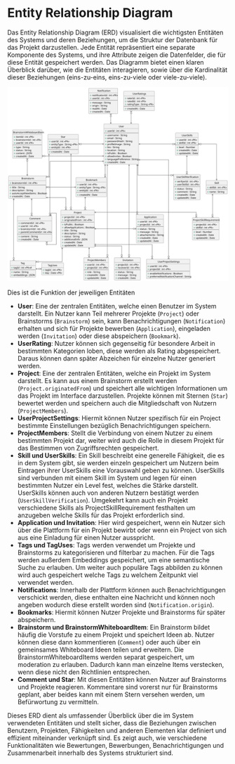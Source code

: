 # Entity Relationship Diagram

Das Entity Relationship Diagram (ERD) visualisiert die wichtigsten Entitäten des Systems und deren Beziehungen, um die Struktur der Datenbank für das Projekt darzustellen. Jede Entität repräsentiert eine separate Komponente des Systems, und ihre Attribute zeigen die Datenfelder, die für diese Entität gespeichert werden. Das Diagramm bietet einen klaren Überblick darüber, wie die Entitäten interagieren, sowie über die Kardinalität dieser Beziehungen (eins-zu-eins, eins-zu-viele oder viele-zu-viele).

![er-diagram](ErDiagram/ERDiagramm.svg)

Dies ist die Funktion der jeweiligen Entitäten

- **User**: Eine der zentralen Entitäten, welche einen Benutzer im System darstellt. Ein Nutzer kann Teil mehrerer Projekte (`Project`) oder Brainstorms (`Brainstorm`) sein, kann Benachrichtigungen (`Notification`) erhalten und sich für Projekte bewerben (`Application`), eingeladen werden (`Invitation`) oder diese abspeichern (`Bookmark`).
- **UserRating**: Nutzer können sich gegenseitig für besondere Arbeit in bestimmten Kategorien loben, diese werden als Rating abgespeichert. Daraus können dann später Abzeichen für einzelne Nutzer generiert werden.
- **Project**: Eine der zentralen Entitäten, welche ein Projekt im System darstellt. Es kann aus einem Brainstorm erstellt werden (`Project.originatedFrom`) und speichert alle wichtigen Informationen um das Projekt im Interface darzustellen. Projekte können mit Sternen (`Star`) bewertet werden und speichern auch die Mitgliedschaft von Nutzern (`ProjectMembers`).
- **UserProjectSettings**: Hiermit können Nutzer spezifisch für ein Project bestimmte Einstellungen bezüglich Benachrichtigungen speichern.
- **ProjectMembers**: Stellt die Verbindung von einem Nutzer zu einem bestimmten Projekt dar, weiter wird auch die Rolle in diesem Projekt für das Bestimmen von Zugriffsrechten gespeichert.
- **Skill und UserSkills**: Ein Skill beschreibt eine generelle Fähigkeit, die es in dem System gibt, sie werden einzeln gespeichert um Nutzern beim Eintragen ihrer UserSkills eine Vorauswahl geben zu können. UserSkills sind verbunden mit einem Skill im System und legen für einen bestimmten Nutzer ein Level fest, welches die Stärke darstellt. UserSkills können auch von anderen Nutzern bestätigt werden (`UserSkillVerification`). Umgekehrt kann auch ein Projekt verschiedene Skills als ProjectSkillRequirement festhalten um anzugeben welche Skills für das Projekt erforderlich sind.
- **Application und Invitation**: Hier wird gespeichert, wenn ein Nutzer sich über die Plattform für ein Projekt bewirbt oder wenn ein Project von sich aus eine Einladung für einen Nutzer ausspricht.
- **Tags und TagUses**: Tags werden verwendet um Projekte und Brainstorms zu kategorisieren und filterbar zu machen. Für die Tags werden außerdem Embeddings gespeichert, um eine semantische Suche zu erlauben. Um weiter auch populäre Tags abbilden zu können wird auch gespeichert welche Tags zu welchem Zeitpunkt viel verwendet werden.
- **Notifications**: Innerhalb der Plattform können auch Benachrichtigungen verschickt werden, diese enthalten eine Nachricht und können noch angeben wodurch diese erstellt worden sind (`Notification.origin`).
- **Bookmarks**: Hiermit können Nutzer Projekte und Brainstorms für später abspeichern.
- **Brainstorm und BrainstormWhiteboardItem**: Ein Brainstorm bildet häufig die Vorstufe zu einem Projekt und speichert Ideen ab. Nutzer können diese dann kommentieren (`Comment`) oder auch über ein gemeinsames Whiteboard Ideen teilen und erweitern. Die BrainstormWhiteboardItems werden separat gespeichert, um moderation zu erlauben. Dadurch kann man einzelne Items verstecken, wenn diese nicht den Richtlinien entsprechen.
- **Comment und Star**: Mit diesen Entitäten können Nutzer auf Brainstorms und Projekte reagieren. Kommentare sind vorerst nur für Brainstorms geplant, aber beides kann mit einem Stern versehen werden, um Befürwortung zu vermitteln.

Dieses ERD dient als umfassender Überblick über die im System verwendeten Entitäten und stellt sicher, dass die Beziehungen zwischen Benutzern, Projekten, Fähigkeiten und anderen Elementen klar definiert und effizient miteinander verknüpft sind. Es zeigt auch, wie verschiedene Funktionalitäten wie Bewertungen, Bewerbungen, Benachrichtigungen und Zusammenarbeit innerhalb des Systems strukturiert sind.
